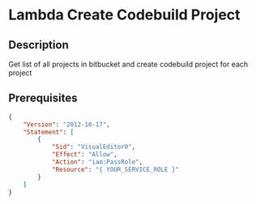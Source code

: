 # Lambda Create Codebuild Project

## Description

Get list of all projects in bitbucket and create codebuild project for each project

## Prerequisites

```json
{
    "Version": "2012-10-17",
    "Statement": [
        {
            "Sid": "VisualEditor0",
            "Effect": "Allow",
            "Action": "iam:PassRole",
            "Resource": "{ YOUR_SERVICE_ROLE }"
        }
    ]
}
```
